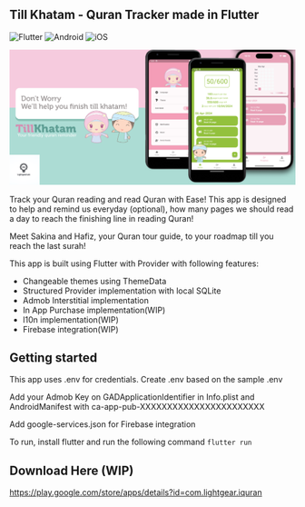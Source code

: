 ## Till Khatam - Quran Tracker made in Flutter

![Flutter](https://img.shields.io/badge/Flutter-%2302569B.svg?style=flat-square&logo=Flutter&logoColor=white)
![Android](https://img.shields.io/badge/Android-3DDC84?style=flat-square&logo=android&logoColor=white)
![iOS](https://img.shields.io/badge/iOS-999999.svg?style=flat-square&logo=APPLE&labelColor=999999&logoColor=fff)

![Alt text](assets/images/tillkhatam.png?raw=true "Till Khatam")

Track your Quran reading and read Quran with Ease! This app is designed to help and remind us everyday (optional), how many pages we should read a day to reach the finishing line in reading Quran!

Meet Sakina and Hafiz, your Quran tour guide, to your roadmap till you reach the last surah!

This app is built using Flutter with Provider with following features:
- Changeable themes using ThemeData
- Structured Provider implementation with local SQLite
- Admob Interstitial implementation
- In App Purchase implementation(WIP)
- l10n implementation(WIP)
- Firebase integration(WIP)

## Getting started
This app uses .env for credentials. Create .env based on the sample .env

Add your Admob Key on GADApplicationIdentifier in Info.plist and AndroidManifest with ca-app-pub-XXXXXXXXXXXXXXXXXXXXXXX

Add google-services.json for Firebase integration

To run, install flutter and run the following command
``
flutter run
``

## Download Here (WIP)
https://play.google.com/store/apps/details?id=com.lightgear.iquran